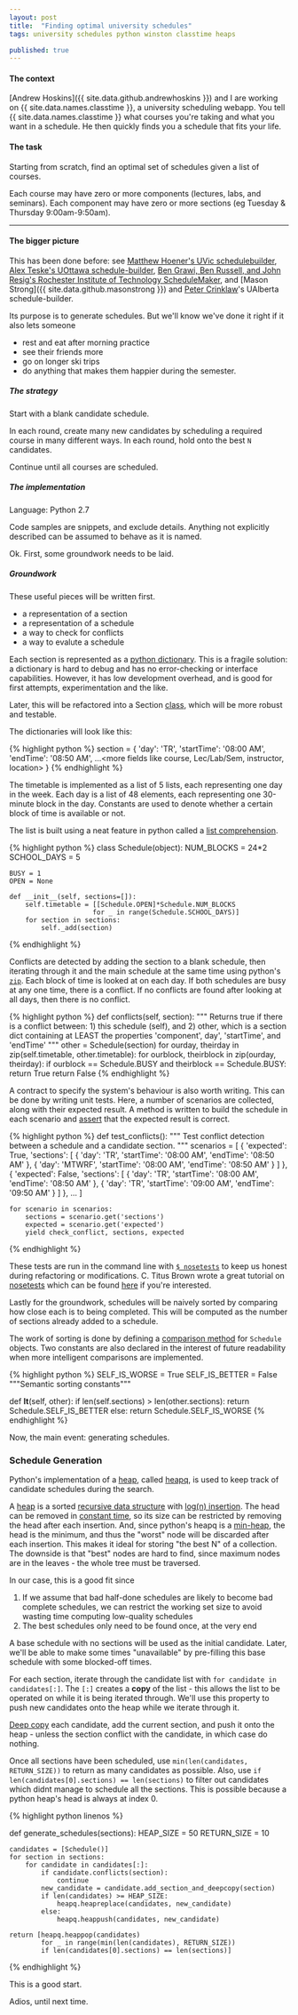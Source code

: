```yaml
---
layout: post
title:  "Finding optimal university schedules"
tags: university schedules python winston classtime heaps

published: true
---
```


#### The context

[Andrew Hoskins]({{ site.data.github.andrewhoskins }}) and I are working on {{ site.data.names.classtime }}, a university scheduling webapp. You tell {{ site.data.names.classtime }} what courses you're taking and what you want in a schedule. He then quickly finds you a schedule that fits your life. 

#### The task

Starting from scratch, find an optimal set of schedules given a list of courses.

Each course may have zero or more components (lectures, labs, and seminars). Each component may have zero or more sections (eg Tuesday & Thursday 9:00am-9:50am).

---

#### The bigger picture

This has been done before: see [Matthew Hoener's UVic schedulebuilder](http://schedulecourses.com/), [Alex Teske's UOttawa schedule-builder](https://github.com/alex-teske/schedule-builder), [Ben Grawi, Ben Russell, and John Resig's Rochester Institute of Technology ScheduleMaker](http://schedule.csh.rit.edu/), and [Mason Strong]({{ site.data.github.masonstrong }}) and [Peter Crinklaw](http://blackacrebrewing.com/hey.swf)'s UAlberta schedule-builder.

Its purpose is to generate schedules. But we'll know we've done it right if it also lets someone

- rest and eat after morning practice
- see their friends more
- go on longer ski trips
- do anything that makes them happier during the semester.

##### The strategy

Start with a blank candidate schedule. 

In each round, create many new candidates by scheduling a required course in many different ways. In each round, hold onto the best `N` candidates.

Continue until all courses are scheduled.
 
##### The implementation

Language: Python 2.7

Code samples are snippets, and exclude details. Anything not explicitly described can be assumed to behave as it is named.

Ok. First, some groundwork needs to be laid.

##### Groundwork

These useful pieces will be written first.

- a representation of a section
- a representation of a schedule
- a way to check for conflicts
- a way to evalute a schedule

Each section is represented as a [python dictionary](https://docs.python.org/2/library/stdtypes.html). This is a fragile solution: a dictionary is hard to debug and has no error-checking or interface capabilities. However, it has low development overhead, and is good for first attempts, experimentation and the like.

Later, this will be refactored into a Section [class](http://www.diveintopython.net/object_oriented_framework/defining_classes.html), which will be more robust and testable.

The dictionaries will look like this:

{% highlight python %}
section = {
              'day': 'TR',
              'startTime': '08:00 AM',
              'endTime': '08:50 AM',
              ...<more fields like course, Lec/Lab/Sem, instructor, location>
          }
{% endhighlight %}

The timetable is implemented as a list of 5 lists, each representing one day in the week. Each day is a list of 48 elements, each representing one 30-minute block in the day. Constants are used to denote whether a certain block of time is available or not.

The list is built using a neat feature in python called a [list comprehension](http://www.pythonforbeginners.com/basics/list-comprehensions-in-python).

{% highlight python %}
class Schedule(object):
    NUM_BLOCKS = 24*2
    SCHOOL_DAYS = 5

    BUSY = 1
    OPEN = None

    def __init__(self, sections=[]):
        self.timetable = [[Schedule.OPEN]*Schedule.NUM_BLOCKS
                         for _ in range(Schedule.SCHOOL_DAYS)]
        for section in sections:
            self._add(section)
{% endhighlight %}

Conflicts are detected by adding the section to a blank schedule, then iterating through it and the main schedule at the same time using python's [`zip`](http://www.saltycrane.com/blog/2008/04/how-to-use-pythons-enumerate-and-zip-to/). Each block of time is looked at on each day. If both schedules are busy at any one time, there is a conflict. If no conflicts are found after looking at all days, then there is no conflict.

{% highlight python %}
def conflicts(self, section):
    """
    Returns true if there is a conflict between:
    1) this schedule (self), and
    2) other, which is a section dict containing at LEAST
    the properties 'component', day', 'startTime', and 'endTime'
    """
    other = Schedule(section)
    for ourday, theirday in zip(self.timetable, other.timetable):
        for ourblock, theirblock in zip(ourday, theirday):
            if ourblock == Schedule.BUSY and theirblock == Schedule.BUSY:
                return True
    return False
{% endhighlight %}

A contract to specify the system's behaviour is also worth writing. This can be done by writing unit tests. Here, a number of scenarios are collected, along with their expected result. A method is written to build the schedule in each scenario and [assert](https://docs.python.org/2/reference/simple_stmts.html#the-assert-statement) that the expected result is correct.

{% highlight python %}
def test_conflicts():
    """
    Test conflict detection between a schedule and
    a candidate section.
    """
    scenarios = [
        {
            'expected': True,
            'sections':
            [
                {
                    'day': 'TR',
                    'startTime': '08:00 AM',
                    'endTime': '08:50 AM'
                },
                {
                    'day': 'MTWRF',
                    'startTime': '08:00 AM',
                    'endTime': '08:50 AM'
                }
            ]
        },
        {
            'expected': False,
            'sections':
            [
                {
                    'day': 'TR',
                    'startTime': '08:00 AM',
                    'endTime': '08:50 AM'
                },
                {
                    'day': 'TR',
                    'startTime': '09:00 AM',
                    'endTime': '09:50 AM'
                }
            ]
        },
        ...<more scenarios>
    ]
    
    for scenario in scenarios:
        sections = scenario.get('sections')
        expected = scenario.get('expected')
        yield check_conflict, sections, expected
{% endhighlight %}

These tests are run in the command line with [`$ nosetests`][nosetests-read-the-docs] to keep us honest during refactoring or modifications. C. Titus Brown wrote a great tutorial on [nosetests][nosetests-read-the-docs] which can be found [here][nosetests-tutorial] if you're interested.

[nosetests-read-the-docs]: https://nose.readthedocs.org/en/latest/
[nosetests-tutorial]: http://ivory.idyll.org/articles/nose-intro.html

Lastly for the groundwork, schedules will be naively sorted by comparing how close each is to being completed. This will be computed as the number of sections already added to a schedule.

The work of sorting is done by defining a [comparison method](http://jcalderone.livejournal.com/32837.html) for `Schedule` objects. Two constants are also declared in the interest of future readability when more intelligent comparisons are implemented.

{% highlight python %}
SELF_IS_WORSE = True
SELF_IS_BETTER = False
"""Semantic sorting constants"""

def __lt__(self, other):
    if len(self.sections) > len(other.sections):
        return Schedule.SELF_IS_BETTER
    else:
        return Schedule.SELF_IS_WORSE
{% endhighlight %}

Now, the main event: generating schedules.

### Schedule Generation

Python's implementation of a [heap][Wikipedia-heap], called [heapq][python-heapq], is used to keep track of candidate schedules during the search.

A [heap][Wikipedia-heap] is a sorted [recursive data structure][Wikipedia-recursive-data-structure] with [log(n) insertion][Wikipedia-big-oh-notation]. The head can be removed in [constant time][Wikipedia-big-oh-notation], so its size can be restricted by removing the head after each insertion. And, since python's heapq is a [min-heap][Wikipedia-img-min-heap], the head is the minimum, and thus the "worst" node will be discarded after each insertion. This makes it ideal for storing "the best N" of a collection. The downside is that "best" nodes are hard to find, since maximum nodes are in the leaves - the whole tree must be traversed.

In our case, this is a good fit since

1. If we assume that bad half-done schedules are likely to become bad complete schedules, we can restrict the working set size to avoid wasting time computing low-quality schedules
2. The best schedules only need to be found once, at the very end

[Wikipedia-recursive-data-structure]: http://en.wikipedia.org/wiki/Recursive_data_type
[Wikipedia-heap]: http://en.wikipedia.org/wiki/Heap_%28data_structure%29
[Wikipedia-img-min-heap]: upload.wikimedia.org/wikipedia/commons/6/69/Min-heap.png
[Wikipedia-big-oh-notation]: http://en.wikipedia.org/wiki/Time_complexity#Table_of_common_time_complexities
[python-heapq]: https://docs.python.org/2/library/heapq.html

A base schedule with no sections will be used as the initial candidate. Later, we'll be able to make some times "unavailable" by pre-filling this base schedule with some blocked-off times.

For each section, iterate through the candidate list with `for candidate in candidates[:]`. The `[:]` creates a **copy** of the list - this allows the list to be operated on while it is being iterated through. We'll use this property to push new candidates onto the heap while we iterate through it.

[Deep copy](https://docs.python.org/2/library/copy.html) each candidate, add the current section, and push it onto the heap - unless the section conflict with the candidate, in which case do nothing.

Once all sections have been scheduled, use `min(len(candidates, RETURN_SIZE))` to return as many candidates as possible. Also, use `if len(candidates[0].sections) == len(sections)` to filter out candidates which didnt manage to schedule all the sections. This is possible because a python heap's head is always at index 0.

{% highlight python linenos %}

def generate_schedules(sections):
    HEAP_SIZE = 50
    RETURN_SIZE = 10

    candidates = [Schedule()]
    for section in sections:
        for candidate in candidates[:]:
            if candidate.conflicts(section):
                continue
            new_candidate = candidate.add_section_and_deepcopy(section)
            if len(candidates) >= HEAP_SIZE:
                heapq.heapreplace(candidates, new_candidate)
            else:
                heapq.heappush(candidates, new_candidate)

    return [heapq.heappop(candidates)
            for _ in range(min(len(candidates), RETURN_SIZE))
            if len(candidates[0].sections) == len(sections)]
{% endhighlight %}

This is a good start.

Adios, until next time.
